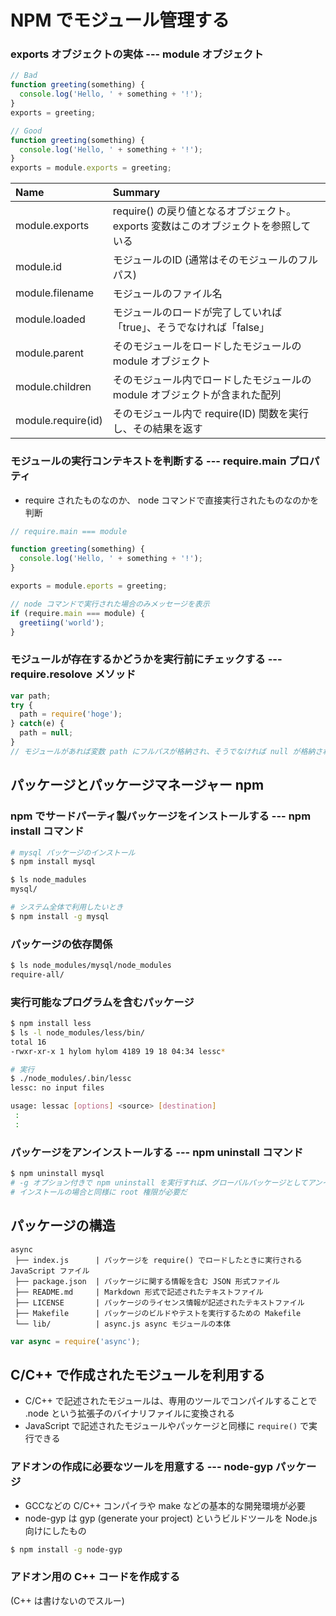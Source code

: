 NPM でモジュール管理する
===

### exports オブジェクトの実体 --- module オブジェクト

```javascript
// Bad
function greeting(something) {
  console.log('Hello, ' + something + '!');
}
exports = greeting;

// Good
function greeting(something) {
  console.log('Hello, ' + something + '!');
}
exports = module.exports = greeting;
```

| Name | Summary |
|:--|:--|
| module.exports     | require() の戻り値となるオブジェクト。exports 変数はこのオブジェクトを参照している |
| module.id          | モジュールのID (通常はそのモジュールのフルパス) |
| module.filename    | モジュールのファイル名 |
| module.loaded      | モジュールのロードが完了していれば「true」、そうでなければ「false」 |
| module.parent      | そのモジュールをロードしたモジュールの module オブジェクト |
| module.children    | そのモジュール内でロードしたモジュールの module オブジェクトが含まれた配列 |
| module.require(id) | そのモジュール内で require(ID) 関数を実行し、その結果を返す |


### モジュールの実行コンテキストを判断する --- require.main プロパティ

- require されたものなのか、 node コマンドで直接実行されたものなのかを判断

```javascript
// require.main === module

function greeting(something) {
  console.log('Hello, ' + something + '!');
}

exports = module.eports = greeting;

// node コマンドで実行された場合のみメッセージを表示
if (require.main === module) {
  greetiing('world');
}
```

### モジュールが存在するかどうかを実行前にチェックする --- require.resolove メソッド

```javascript
var path;
try {
  path = require('hoge');
} catch(e) {
  path = null;
}
// モジュールがあれば変数 path にフルパスが格納され、そうでなければ null が格納される
```


パッケージとパッケージマネージャー npm
---

### npm でサードパーティ製パッケージをインストールする --- npm install コマンド

```bash
# mysql パッケージのインストール
$ npm install mysql

$ ls node_madules
mysql/

# システム全体で利用したいとき
$ npm install -g mysql
```

### パッケージの依存関係

```bash
$ ls node_modules/mysql/node_modules
require-all/
```

### 実行可能なプログラムを含むパッケージ

```bash
$ npm install less
$ ls -l node_modules/less/bin/
total 16
-rwxr-xr-x 1 hylom hylom 4189 19 18 04:34 lessc*

# 実行
$ ./node_modules/.bin/lessc
lessc: no input files

usage: lessac [options] <source> [destination]
 :
 :
```

### パッケージをアンインストールする --- npm uninstall コマンド

```bash
$ npm uninstall mysql
# -g オプション付きで npm uninstall を実行すれば、グローバルパッケージとしてアンインストールできる
# インストールの場合と同様に root 権限が必要だ
```


パッケージの構造
---

```
async
 ├── index.js      | パッケージを require() でロードしたときに実行される JavaScript ファイル
 ├── package.json  | パッケージに関する情報を含む JSON 形式ファイル
 ├── README.md     | Markdown 形式で記述されたテキストファイル
 ├── LICENSE       | パッケージのライセンス情報が記述されたテキストファイル
 ├── Makefile      | パッケージのビルドやテストを実行するための Makefile
 └── lib/          | async.js async モジュールの本体
```

```javascript
var async = require('async');
```

C/C++ で作成されたモジュールを利用する
---

- C/C++ で記述されたモジュールは、専用のツールでコンパイルすることで .node という拡張子のバイナリファイルに変換される
- JavaScript で記述されたモジュールやパッケージと同様に `require()` で実行できる

### アドオンの作成に必要なツールを用意する --- node-gyp パッケージ

- GCCなどの C/C++ コンパイラや make などの基本的な開発環境が必要
- node-gyp は gyp (generate your project) というビルドツールを Node.js 向けにしたもの

```bash
$ npm install -g node-gyp
```

### アドオン用の C++ コードを作成する


(C++ は書けないのでスルー)


